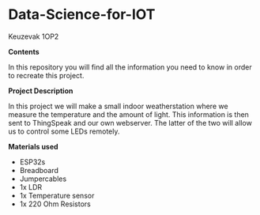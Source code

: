 # Data-Science-for-IOT
Keuzevak 1OP2

**Contents**

In this repository you will find all the information you need to know in order to recreate this project. 

**Project Description**

In this project we will make a small indoor weatherstation where we measure the temperature and the amount of light. This information is then sent to ThingSpeak and our own webserver. The latter of the two will allow us to control some LEDs remotely. 

**Materials used**
- ESP32s
- Breadboard
- Jumpercables
- 1x LDR
- 1x Temperature sensor
- 1x 220 Ohm Resistors
